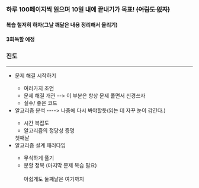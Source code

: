 ### 하루 100페이지씩 읽으며 10일 내에 끝내기가 목표! ~~(어림도 없지)~~

#### 복습 철저히 하자(그날 깨달은 내용 정리해서 올리기)

#### 3회독할 예정

### 진도
***
<ul>
	<li>문제 해결 시작하기</li>
	<ul>
		<li>여러가지 조언</li>
		<li>문제 해결 개관  --> 이 부분은 항상 문제 풀면서 신경쓰자</li>
		<li> 실수/ 좋은 코드 </li>
	</ul>
	<li>알고리즘 분석 ----> 나중에 다시 봐야할듯(읽는 데 자꾸 눈이 감긴다.)</li>
	<ul>
		<li>시간 복잡도</li>
		<li> 알고리즘의 정당성 증명</li>
	</ul>
	첫째날
	<li> 알고리즘 설계 패러다임</li>
	<ul>
		<li>무식하게 풀기</li>
		<li>분할 정복 (마지막 문제 복습 필요)</li>
		<br> 아쉽게도 둘째날은 여기까지
	</ul>
</ul>
